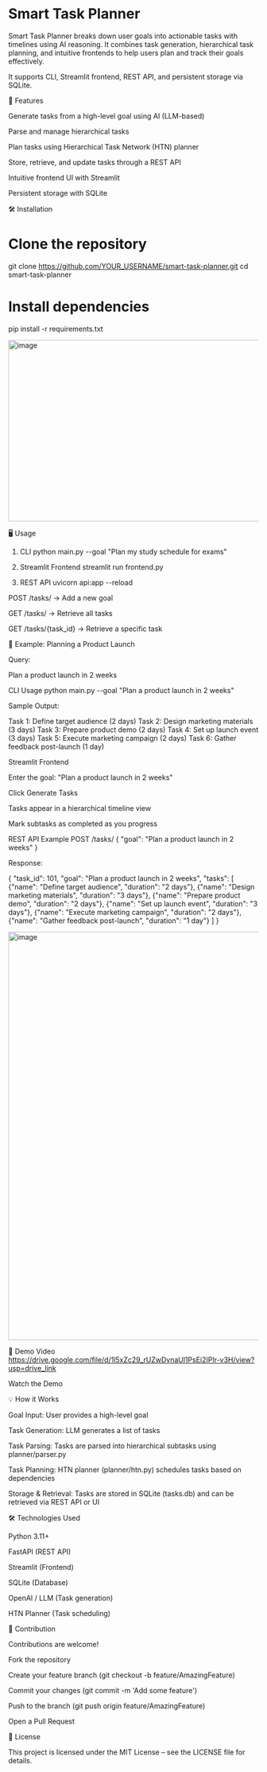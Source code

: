 # Smart Task Planner

Smart Task Planner breaks down user goals into actionable tasks with timelines using AI reasoning. It combines task generation, hierarchical task planning, and intuitive frontends to help users plan and track their goals effectively.

It supports CLI, Streamlit frontend, REST API, and persistent storage via SQLite.

🚀 Features

Generate tasks from a high-level goal using AI (LLM-based)

Parse and manage hierarchical tasks

Plan tasks using Hierarchical Task Network (HTN) planner

Store, retrieve, and update tasks through a REST API

Intuitive frontend UI with Streamlit

Persistent storage with SQLite

🛠️ Installation
# Clone the repository
git clone https://github.com/YOUR_USERNAME/smart-task-planner.git
cd smart-task-planner

# Install dependencies
pip install -r requirements.txt

<img width="520" height="365" alt="image" src="https://github.com/user-attachments/assets/4f902c6a-dc14-47ed-a334-353c24fd7511" />


🖥️ Usage
1. CLI
python main.py --goal "Plan my study schedule for exams"

2. Streamlit Frontend
streamlit run frontend.py

3. REST API
uvicorn api:app --reload


POST /tasks/ → Add a new goal

GET /tasks/ → Retrieve all tasks

GET /tasks/{task_id} → Retrieve a specific task

📌 Example: Planning a Product Launch

Query:

Plan a product launch in 2 weeks

CLI Usage
python main.py --goal "Plan a product launch in 2 weeks"


Sample Output:

Task 1: Define target audience (2 days)
Task 2: Design marketing materials (3 days)
Task 3: Prepare product demo (2 days)
Task 4: Set up launch event (3 days)
Task 5: Execute marketing campaign (2 days)
Task 6: Gather feedback post-launch (1 day)

Streamlit Frontend

Enter the goal: "Plan a product launch in 2 weeks"

Click Generate Tasks

Tasks appear in a hierarchical timeline view

Mark subtasks as completed as you progress

REST API Example
POST /tasks/
{
  "goal": "Plan a product launch in 2 weeks"
}


Response:

{
  "task_id": 101,
  "goal": "Plan a product launch in 2 weeks",
  "tasks": [
    {"name": "Define target audience", "duration": "2 days"},
    {"name": "Design marketing materials", "duration": "3 days"},
    {"name": "Prepare product demo", "duration": "2 days"},
    {"name": "Set up launch event", "duration": "3 days"},
    {"name": "Execute marketing campaign", "duration": "2 days"},
    {"name": "Gather feedback post-launch", "duration": "1 day"}
  ]
}

<img width="882" height="821" alt="image" src="https://github.com/user-attachments/assets/de16e23c-ccb9-4407-94ba-49aa0fc10281" />




🎥 Demo Video
https://drive.google.com/file/d/1l5xZc29_rUZwDvnaUl1PsEi2IPIr-v3H/view?usp=drive_link

Watch the Demo

💡 How it Works

Goal Input: User provides a high-level goal

Task Generation: LLM generates a list of tasks

Task Parsing: Tasks are parsed into hierarchical subtasks using planner/parser.py

Task Planning: HTN planner (planner/htn.py) schedules tasks based on dependencies

Storage & Retrieval: Tasks are stored in SQLite (tasks.db) and can be retrieved via REST API or UI

🛠️ Technologies Used

Python 3.11+

FastAPI (REST API)

Streamlit (Frontend)

SQLite (Database)

OpenAI / LLM (Task generation)

HTN Planner (Task scheduling)

🤝 Contribution

Contributions are welcome!

Fork the repository

Create your feature branch (git checkout -b feature/AmazingFeature)

Commit your changes (git commit -m 'Add some feature')

Push to the branch (git push origin feature/AmazingFeature)

Open a Pull Request

📄 License

This project is licensed under the MIT License – see the LICENSE
 file for details.
